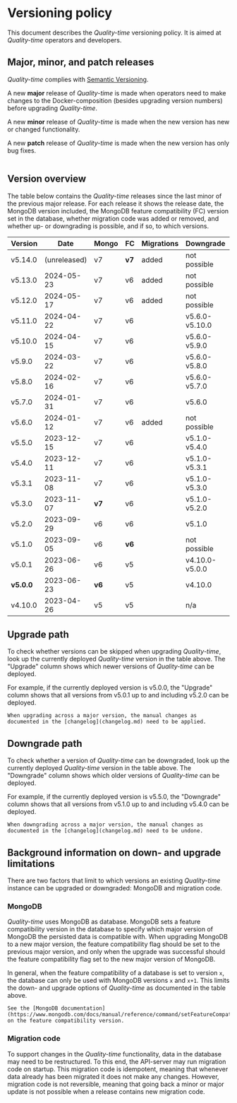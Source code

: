 # Versioning policy

This document describes the *Quality-time* versioning policy. It is aimed at *Quality-time* operators and developers.

## Major, minor, and patch releases

*Quality-time* complies with [Semantic Versioning](https://semver.org/spec/v2.0.0.html).

A new **major** release of *Quality-time* is made when operators need to make changes to the Docker-composition (besides upgrading version numbers) before upgrading *Quality-time*.

A new **minor** release of *Quality-time* is made when the new version has new or changed functionality.

A new **patch** release of *Quality-time* is made when the new version has only bug fixes.

```{index} MongoDB
```

## Version overview

The table below contains the *Quality-time* releases since the last minor of the previous major release. For each release it shows the release date, the MongoDB version included, the MongoDB feature compatibility (FC) version set in the database, whether migration code was added or removed, and whether up- or downgrading is possible, and if so, to which versions.

| Version    | Date         | Mongo  | FC     | Migrations | Downgrade      | Upgrade         |
|------------|--------------|--------|--------|------------|----------------|-----------------|
| v5.14.0    | (unreleased) | v7     | **v7** | added      | not possible   | n/a             |
| v5.13.0    | 2024-05-23   | v7     | v6     | added      | not possible   | v5.14.0         |
| v5.12.0    | 2024-05-17   | v7     | v6     | added      | not possible   | v5.13.0-v5.14.0 |
| v5.11.0    | 2024-04-22   | v7     | v6     |            | v5.6.0-v5.10.0 | v5.12.0-v5.14.0 |
| v5.10.0    | 2024-04-15   | v7     | v6     |            | v5.6.0-v5.9.0  | v5.11.0-v5.14.0 |
| v5.9.0     | 2024-03-22   | v7     | v6     |            | v5.6.0-v5.8.0  | v5.10.0-v5.14.0 |
| v5.8.0     | 2024-02-16   | v7     | v6     |            | v5.6.0-v5.7.0  | v5.9.0-v5.14.0  |
| v5.7.0     | 2024-01-31   | v7     | v6     |            | v5.6.0         | v5.8.0-v5.14.0  |
| v5.6.0     | 2024-01-12   | v7     | v6     | added      | not possible   | v5.7.0-v5.14.0  |
| v5.5.0     | 2023-12-15   | v7     | v6     |            | v5.1.0-v5.4.0  | v5.6.0-v5.14.0  |
| v5.4.0     | 2023-12-11   | v7     | v6     |            | v5.1.0-v5.3.1  | v5.5.0-v5.14.0  |
| v5.3.1     | 2023-11-08   | v7     | v6     |            | v5.1.0-v5.3.0  | v5.4.0-v5.14.0  |
| v5.3.0     | 2023-11-07   | **v7** | v6     |            | v5.1.0-v5.2.0  | v5.3.1-v5.14.0  |
| v5.2.0     | 2023-09-29   | v6     | v6     |            | v5.1.0         | v5.3.0-v5.14.0  |
| v5.1.0     | 2023-09-05   | v6     | **v6** |            | not possible   | v5.2.0-v5.14.0  |
| v5.0.1     | 2023-06-26   | v6     | v5     |            | v4.10.0-v5.0.0 | v5.1.0-v5.2.0   |
| **v5.0.0** | 2023-06-23   | **v6** | v5     |            | v4.10.0        | v5.0.1-v5.2.0   |
| v4.10.0    | 2023-04-26   | v5     | v5     |            | n/a            | v5.0.0-v5.2.0   |

## Upgrade path

To check whether versions can be skipped when upgrading *Quality-time*, look up the currently deployed *Quality-time* version in the table above. The "Upgrade" column shows which newer versions of *Quality-time* can be deployed.

For example, if the currently deployed version is v5.0.0, the "Upgrade" column shows that all versions from v5.0.1 up to and including v5.2.0 can be deployed.

```{warning}
When upgrading across a major version, the manual changes as documented in the [changelog](changelog.md) need to be applied.
```

## Downgrade path

To check whether a version of *Quality-time* can be downgraded, look up the currently deployed *Quality-time* version in the table above. The "Downgrade" column shows which older versions of *Quality-time* can be deployed.

For example, if the currently deployed version is v5.5.0, the "Downgrade" column shows that all versions from v5.1.0 up to and including v5.4.0 can be deployed.

```{warning}
When downgrading across a major version, the manual changes as documented in the [changelog](changelog.md) need to be undone.
```

## Background information on down- and upgrade limitations

There are two factors that limit to which versions an existing *Quality-time* instance can be upgraded or downgraded: MongoDB and migration code.

### MongoDB

*Quality-time* uses MongoDB as database. MongoDB sets a feature compatibility version in the database to specify which major version of MongoDB the persisted data is compatible with. When upgrading MongoDB to a new major version, the feature compatibility flag should be set to the previous major version, and only when the upgrade was successful should the feature compatibility flag set to the new major version of MongoDB.

In general, when the feature compatibility of a database is set to version `x`, the database can only be used with MongoDB versions `x` and `x+1`. This limits the down- and upgrade options of *Quality-time* as documented in the table above.

```{seealso}
See the [MongoDB documentation](https://www.mongodb.com/docs/manual/reference/command/setFeatureCompatibilityVersion/) on the feature compatibility version.
```

### Migration code

To support changes in the *Quality-time* functionality, data in the database may need to be restructured. To this end, the API-server may run migration code on startup. This migration code is idempotent, meaning that whenever data already has been migrated it does not make any changes. However, migration code is not reversible, meaning that going back a minor or major update is not possible when a release contains new migration code.

